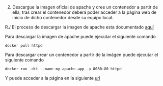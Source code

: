 2. Descargue la imagen oficial de apache y cree un contenedor a partir de ella, tras crear el contenedor deberá poder acceder a la página web de inicio de dicho contenedor desde su equipo local.

R./
El proceso de descargar la imagen de apache esta documentado [aquí](https://hub.docker.com/_/httpd)

Para descargar la imágen de apache puede ejecutar el siguiente comando

```shell
docker pull httpd
```

Para descargar crear un contenedor a partir de la imágen puede ejecutar el siguiente comando

```shell
docker run -dit --name my-apache-app -p 8080:80 httpd
```

Y puede acceder a la página en la siguiente [url](http://localhost:8080)


